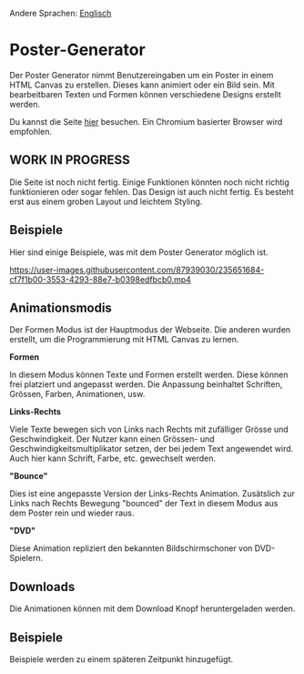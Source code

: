Andere Sprachen: [Englisch](https://github.com/PatrikAckermann/poster-generator/blob/master/README.md)

# Poster-Generator

Der Poster Generator nimmt Benutzereingaben um ein Poster in einem HTML Canvas zu erstellen. Dieses kann animiert oder ein Bild sein. Mit bearbeitbaren Texten und Formen können verschiedene Designs erstellt werden.

Du kannst die Seite [hier](https://patrikackermann.github.io/poster-generator/) besuchen. Ein Chromium basierter Browser wird empfohlen.

## **WORK IN PROGRESS**
Die Seite ist noch nicht fertig. Einige Funktionen könnten noch nicht richtig funktionieren oder sogar fehlen. Das Design ist auch nicht fertig. Es besteht erst aus einem groben Layout und leichtem Styling.

## Beispiele
Hier sind einige Beispiele, was mit dem Poster Generator möglich ist.

https://user-images.githubusercontent.com/87939030/235651684-cf7f1b00-3553-4293-88e7-b0398edfbcb0.mp4

## Animationsmodis
Der Formen Modus ist der Hauptmodus der Webseite. Die anderen wurden erstellt, um die Programmierung mit HTML Canvas zu lernen.

**Formen**

In diesem Modus können Texte und Formen erstellt werden. Diese können frei platziert und angepasst werden. Die Anpassung beinhaltet Schriften, Grössen, Farben, Animationen, usw.

**Links-Rechts**

Viele Texte bewegen sich von Links nach Rechts mit zufälliger Grösse und Geschwindigkeit. Der Nutzer kann einen Grössen- und Geschwindigkeitsmultiplikator setzen, der bei jedem Text angewendet wird. Auch hier kann Schrift, Farbe, etc. gewechselt werden.

**"Bounce"**

Dies ist eine angepasste Version der Links-Rechts Animation. Zusätslich zur Links nach Rechts Bewegung "bounced" der Text in diesem Modus aus dem Poster rein und wieder raus.

**"DVD"**

Diese Animation repliziert den bekannten Bildschirmschoner von DVD-Spielern.

## Downloads
Die Animationen können mit dem Download Knopf heruntergeladen werden.

## Beispiele
Beispiele werden zu einem späteren Zeitpunkt hinzugefügt.
